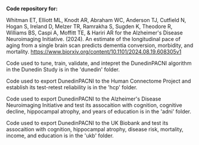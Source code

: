 **Code repository for:**

Whitman ET, Elliott ML, Knodt AR, Abraham WC, Anderson TJ, Cutfield N, Hogan S, Ireland D, Melzer TR, Ramrakha S, Sugden K, Theodore R, Williams BS, Caspi A, Moffitt TE, & Hariri AR for the Alzheimer's Disease Neuroimaging Initiative. (2024). An estimate of the longitudinal pace of aging from a single brain scan predicts dementia conversion, morbidity, and mortality. https://www.biorxiv.org/content/10.1101/2024.08.19.608305v1

Code used to tune, train, validate, and intepret the DunedinPACNI algorithm in the Dunedin Study is in the 'dunedin' folder.

Code used to export DunedinPACNI to the Human Connectome Project and establish its test-retest reliability is in the 'hcp' folder.

Code used to export DunedinPACNI to the Alzheimer's Disease Neuroimaging Initiative and test its assocaition with cognition, cognitive decline, hippocampal atrophy, and years of education is in the 'adni' folder.

Code used to export DunedinPACNI to the UK Biobank and test its assocaition with cognition, hippocampal atrophy, disease risk, mortality, income, and education is in the 'ukb' folder.